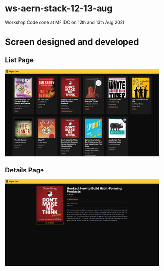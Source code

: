 # ws-aern-stack-12-13-aug
Workshop Code done at MF IDC on 12th and 13th Aug 2021

# Screen designed and developed

## List Page

<p align="center">
  <img src='./static/list_page.png' alt='list' />
</p>  

## Details Page
<p align="center">
  <img src='./static/details_page.png' alt='details' />
</p>  
